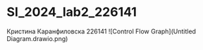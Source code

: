 # SI_2024_lab2_226141
Кристина Каранфиловска 
226141
![Control Flow Graph](Untitled Diagram.drawio.png)

